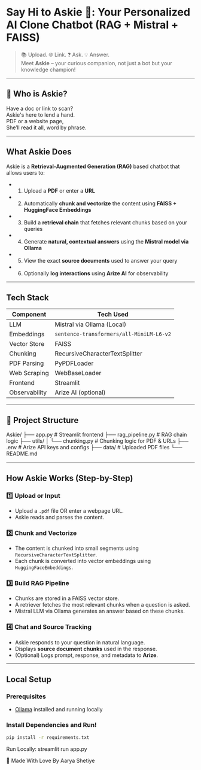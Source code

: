 # Say Hi to  Askie 🤖: Your Personalized AI Clone Chatbot (RAG + Mistral + FAISS)

> 📚 Upload. 🌐 Link. ❓ Ask. 💡 Answer.  
> Meet **Askie** – your curious companion, not just a bot but your knowledge champion!

---

## 🎵 Who is Askie? 
Have a doc or link to scan?  
Askie's here to lend a hand.  
PDF or a website page,  
She’ll read it all, word by phrase.

---

##  What Askie Does

Askie is a **Retrieval-Augmented Generation (RAG)** based chatbot that allows users to:

- 1. Upload a **PDF** or enter a **URL**
- 2. Automatically **chunk and vectorize** the content using **FAISS + HuggingFace Embeddings**
- 3. Build a **retrieval chain** that fetches relevant chunks based on your queries
- 4. Generate **natural, contextual answers** using the **Mistral model via Ollama**
- 5. View the exact **source documents** used to answer your query
- 6. Optionally **log interactions** using **Arize AI** for observability

---

##  Tech Stack

| Component       | Tech Used                          |
|----------------|------------------------------------|
| LLM             | Mistral via Ollama (Local)         |
| Embeddings      | `sentence-transformers/all-MiniLM-L6-v2` |
| Vector Store    | FAISS                             |
| Chunking        | RecursiveCharacterTextSplitter     |
| PDF Parsing     | PyPDFLoader                        |
| Web Scraping    | WebBaseLoader                      |
| Frontend        | Streamlit                          |
| Observability   | Arize AI (optional)                |

---

## 📁 Project Structure

Askie/
├── app.py                   # Streamlit frontend
├── rag_pipeline.py          # RAG chain logic
├── utils/
│   └── chunking.py          # Chunking logic for PDF & URLs
├── .env                     # Arize API keys and configs
├── data/                    # Uploaded PDF files
└── README.md

---

##  How Askie Works (Step-by-Step)

### 1️⃣ Upload or Input
- Upload a `.pdf` file OR enter a webpage URL.
- Askie reads and parses the content.

### 2️⃣ Chunk and Vectorize
- The content is chunked into small segments using `RecursiveCharacterTextSplitter`.
- Each chunk is converted into vector embeddings using `HuggingFaceEmbeddings`.

### 3️⃣ Build RAG Pipeline
- Chunks are stored in a FAISS vector store.
- A retriever fetches the most relevant chunks when a question is asked.
- Mistral LLM via Ollama generates an answer based on these chunks.

### 4️⃣ Chat and Source Tracking
- Askie responds to your question in natural language.
- Displays **source document chunks** used in the response.
- (Optional) Logs prompt, response, and metadata to **Arize**.

---

##  Local Setup

###  Prerequisites

- [Ollama](https://ollama.com) installed and running locally

###  Install Dependencies and Run!

```bash
pip install -r requirements.txt
```
Run Locally: streamlit run app.py

🙌 Made With Love By
Aarya Shetiye
